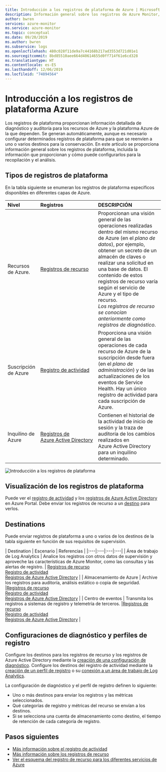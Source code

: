 ```yaml
---
title: Introducción a los registros de plataforma de Azure | Microsoft Docs
description: Información general sobre los registros de Azure Monitor, que proporcionan datos exhaustivos y frecuentes sobre el funcionamiento de un recurso de Azure.
author: bwren
services: azure-monitor
ms.service: azure-monitor
ms.topic: conceptual
ms.date: 09/20/2019
ms.author: bwren
ms.subservice: logs
ms.openlocfilehash: 480c028f11de9a7c44168b217ad3553d721d01e1
ms.sourcegitcommit: 8bd85510aee664d40614655d0ff714f61e6cd328
ms.translationtype: HT
ms.contentlocale: es-ES
ms.lasthandoff: 12/06/2019
ms.locfileid: "74894564"
---
```

# <a name="overview-of-azure-platform-logs"></a>Introducción a los registros de plataforma Azure
Los registros de plataforma proporcionan información detallada de diagnóstico y auditoría para los recursos de Azure y la plataforma Azure de la que dependen. Se generan automáticamente, aunque es necesario configurar determinados registros de plataforma para que se reenvíen a uno o varios destinos para la conservación. En este artículo se proporciona información general sobre los registros de plataforma, incluida la información que proporcionan y cómo puede configurarlos para la recopilación y el análisis.

## <a name="types-of-platform-logs"></a>Tipos de registros de plataforma
En la tabla siguiente se enumeran los registros de plataforma específicos disponibles en diferentes capas de Azure.

| Nivel | Registros | DESCRIPCIÓN |
|:---|:---|:---|
| Recursos de Azure. | [Registros de recurso](resource-logs-overview.md) | Proporcionan una visión general de las operaciones realizadas dentro del mismo recurso de Azure (en el *plano de datos*), por ejemplo, obtener un secreto de un almacén de claves o realizar una solicitud en una base de datos. El contenido de estos registros de recurso varía según el servicio de Azure y el tipo de recurso.<br>*Los registros de recurso se conocían anteriormente como registros de diagnóstico*.  |
| Suscripción de Azure | [Registro de actividad](activity-logs-overview.md) | Proporciona una visión general de las operaciones de cada recurso de Azure de la suscripción desde fuera (en el *plano de administración*) y de las actualizaciones de los eventos de Service Health. Hay un único registro de actividad para cada suscripción de Azure.   |
| Inquilino de Azure | [Registros de Azure Active Directory](../../active-directory/reports-monitoring/overview-reports.md)  | Contienen el historial de la actividad de inicio de sesión y la traza de auditoría de los cambios realizados en Azure Active Directory para un inquilino determinado.   |


![Introducción a los registros de plataforma](media/platform-logs-overview/logs-overview.png)

## <a name="viewing-platform-logs"></a>Visualización de los registros de plataforma
Puede ver el [registro de actividad](activity-log-view.md) y los [registros de Azure Active Directory](../../active-directory/reports-monitoring/overview-reports.md) en Azure Portal. Debe enviar los registros de recurso a un [destino](#destinations) para verlos.


## <a name="destinations"></a>Destinations
Puede enviar registros de plataforma a uno o varios de los destinos de la tabla siguiente en función de sus requisitos de supervisión. 

| Destination | Escenario | Referencias |
|:---|:---|:---|:---|
| Área de trabajo de Log Analytics | Analice los registros con otros datos de supervisión y aproveche las características de Azure Monitor, como las consultas y las alertas de registro. | [Registros de recurso](resource-logs-collect-storage.md)<br>[Registro de actividad](activity-log-collect.md)<br>[Registros de Azure Active Directory](../../active-directory/reports-monitoring/howto-integrate-activity-logs-with-log-analytics.md) |
| Almacenamiento de Azure | Archive los registros para auditoría, análisis estático o copia de seguridad. |[Registros de recurso](archive-diagnostic-logs.md)<br>[Registro de actividad](activity-log-export.md)<br>[Registros de Azure Active Directory](../../active-directory/reports-monitoring/quickstart-azure-monitor-route-logs-to-storage-account.md) |
| Centro de eventos | Transmita los registros a sistemas de registro y telemetría de terceros.  |[Registros de recurso](resource-logs-stream-event-hubs.md)<br>[Registro de actividad](activity-log-export.md)<br>[Registros de Azure Active Directory](../../active-directory/reports-monitoring/tutorial-azure-monitor-stream-logs-to-event-hub.md) |


## <a name="diagnostic-settings-and-log-profiles"></a>Configuraciones de diagnóstico y perfiles de registro
Configure los destinos para los registros de recurso y los registros de Azure Active Directory mediante la [creación de una configuración de diagnóstico](diagnostic-settings.md). Configure los destinos del registro de actividad mediante la [creación de un perfil de registro](activity-log-export.md) o su [conexión a un área de trabajo de Log Analytics](activity-log-collect.md).

La configuración de diagnóstico y el perfil de registro definen lo siguiente:

- Uno o más destinos para enviar los registros y las métricas seleccionados.
- Qué categorías de registro y métricas del recurso se envían a los destinos.
- Si se selecciona una cuenta de almacenamiento como destino, el tiempo de retención de cada categoría de registro.



## <a name="next-steps"></a>Pasos siguientes

* [Más información sobre el registro de actividad](activity-logs-overview.md)
* [Más información sobre los registros de recurso](resource-logs-overview.md)
* [Ver el esquema del registro de recurso para los diferentes servicios de Azure](diagnostic-logs-schema.md)
